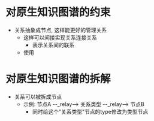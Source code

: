 # 对原生知识图谱的约束
- 关系抽象成节点, 这样能更好的管理关系
  - 这样可以间接实现关系连接关系
    - 表示关系间的联系
  - 使用
# 对原生知识图谱的拆解
<!-- TODO (AI请勿擅自实现或修改,等我命令AI执行) 
目前在执行阶段, 具体可看cursor对话记录
ai已经实现了基本方法, 并且修改了已有方法(对普通节点的增删改查测试没有问题)
但用户界面并没有实现
-->
- 关系可以被拆成节点 
  - 示例:  节点A --_relay--> 关系类型 --_relay--> 节点B
    - 同时给这个"关系类型"节点的type修改为类型节点
